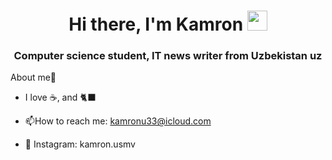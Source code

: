 

<h1 align="center">Hi there, I'm Kamron</a> 
<img src="https://github.com/blackcater/blackcater/raw/main/images/Hi.gif" height="32"/></h1>
<h3 align="center">Computer science student, IT news writer from Uzbekistan uz</h3>



About me🤙 

- I love ☕, and 🐈‍⬛ 

- :mailbox:How to reach me: kamronu33@icloud.com
- 📸 Instagram: kamron.usmv
